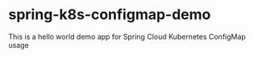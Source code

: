 # spring-k8s-configmap-demo

This is a hello world demo app for Spring Cloud Kubernetes ConfigMap usage
